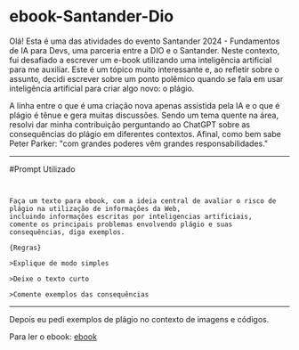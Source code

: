 # ebook-Santander-Dio

Olá! Esta é uma das atividades do evento Santander 2024 - Fundamentos de IA para Devs, uma parceria entre a DIO e o Santander. Neste contexto, fui desafiado a escrever um e-book utilizando uma inteligência artificial para me auxiliar. Este é um tópico muito interessante e, ao refletir sobre o assunto, decidi escrever sobre um ponto polêmico quando se fala em usar inteligência artificial para criar algo novo: o plágio.

A linha entre o que é uma criação nova apenas assistida pela IA e o que é plágio é tênue e gera muitas discussões. Sendo um tema quente na área, resolvi dar minha contribuição perguntando ao ChatGPT sobre as consequências do plágio em diferentes contextos. Afinal, como bem sabe Peter Parker: "com grandes poderes vêm grandes responsabilidades."

---
#Prompt Utilizado

```


Faça um texto para ebook, com a ideia central de avaliar o risco de plágio na utilização de informações da Web,
incluindo informações escritas por inteligencias artificiais,
comente os principais problemas envolvendo plágio e suas consequências, diga exemplos. 

{Regras}

>Explique de modo simples

>Deixe o texto curto

>Comente exemplos das consequências

```

---

Depois eu pedi exemplos de plágio no contexto de imagens e códigos. 

Para ler o ebook: [ebook](https://github.com/andersoncsalles/ebook-Santander-Dio/blob/main/Pl%C3%A1gio.pdf)

